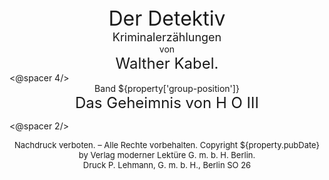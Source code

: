 <div style="font-size: xx-large; text-align: center;">Der Detektiv</div>
<div style="font-size: large; text-align: center;">Kriminalerzählungen</div>
<div style="text-align: center;">von</div>
<div style="font-size: x-large; text-align: center;">Walther Kabel.</div>
<@spacer 4/>
<div style="text-align: center;">Band ${property['group-position']}</div>
<div style="font-size: x-large; text-align: center;">Das Geheimnis von H&nbsp;O&nbsp;III</div>

<@spacer 2/>
<div style="font-size: small; text-align: center; white-space: pre-wrap;">Nachdruck verboten. – Alle Rechte vorbehalten. Copyright ${property.pubDate} by Verlag moderner Lektüre G.&nbsp;m.&nbsp;b.&nbsp;H. Berlin.
Druck P. Lehmann, G.&nbsp;m.&nbsp;b.&nbsp;H., Berlin SO 26</div>


